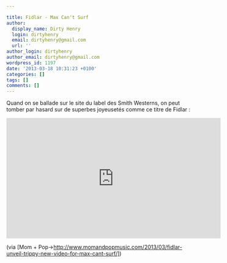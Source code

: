 ```yaml
---

title: Fidlar - Max Can't Surf
author:
  display_name: Dirty Henry
  login: dirtyhenry
  email: dirtyhenry@gmail.com
  url: ''
author_login: dirtyhenry
author_email: dirtyhenry@gmail.com
wordpress_id: 1197
date: '2013-03-18 10:31:23 +0100'
categories: []
tags: []
comments: []
---
```

Quand on se ballade sur le site du label des Smith Westerns, on peut tomber par hasard sur de superbes joyeusetés comme ce titre de Fidlar :

<iframe width="560" height="315" src="http://www.youtube.com/embed/PXQ3_BWCe3w" frameborder="0" allowfullscreen></iframe>

(via [Mom + Pop->http://www.momandpopmusic.com/2013/03/fidlar-unveil-trippy-new-video-for-max-cant-surf/])
